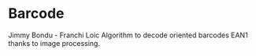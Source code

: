 # Barcode
Jimmy Bondu - Franchi Loic
Algorithm to decode oriented barcodes EAN1 thanks to image processing.
